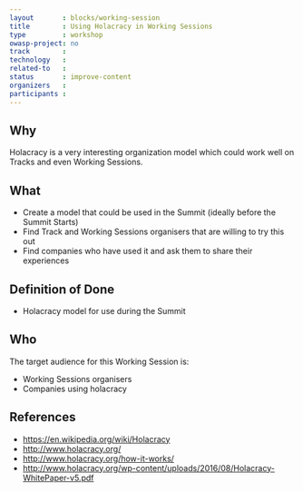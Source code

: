 ```yaml
---
layout       : blocks/working-session
title        : Using Holacracy in Working Sessions
type         : workshop
owasp-project: no
track        :
technology   :
related-to   :
status       : improve-content
organizers   :
participants :
---
```


## Why

Holacracy is a very interesting organization model which could work well on Tracks and even Working Sessions.

## What

 - Create a model that could be used in the Summit (ideally before the Summit Starts)
 - Find Track and Working Sessions organisers that are willing to try this out
 - Find companies who have used it and ask them to share their experiences
 
## Definition of Done

- Holacracy model for use during the Summit

## Who

The target audience for this Working Session is:

 - Working Sessions organisers
 - Companies using holacracy

## References

 - https://en.wikipedia.org/wiki/Holacracy
 - http://www.holacracy.org/
 - http://www.holacracy.org/how-it-works/
 - http://www.holacracy.org/wp-content/uploads/2016/08/Holacracy-WhitePaper-v5.pdf
